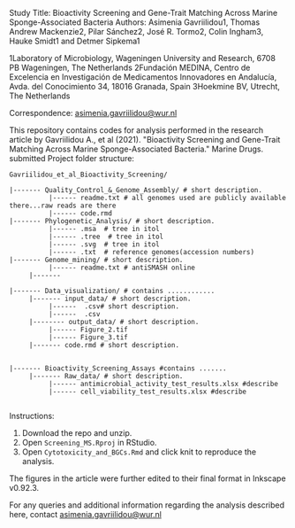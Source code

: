 Study Title: Bioactivity Screening and Gene-Trait Matching Across Marine Sponge-Associated Bacteria
Authors: Asimenia Gavriilidou1, Thomas Andrew Mackenzie2, Pilar Sánchez2, José R. Tormo2, Colin Ingham3, Hauke Smidt1 and Detmer Sipkema1

1Laboratory of Microbiology, Wageningen University and Research, 6708 PB Wageningen, The Netherlands
2Fundación MEDINA, Centro de Excelencia en Investigación de Medicamentos Innovadores en Andalucía, Avda. del Conocimiento 34, 18016 Granada, Spain
3Hoekmine BV, Utrecht, The Netherlands

Correspondence: asimenia.gavriilidou@wur.nl

This repository contains codes for analysis performed in the research article by Gavriilidou A., et al (2021). "Bioactivity Screening and Gene-Trait Matching Across Marine Sponge-Associated Bacteria." Marine Drugs. submitted
Project folder structure:

```
Gavriilidou_et_al_Bioactivity_Screening/

|------- Quality_Control_&_Genome_Assembly/ # short description.
          |------ readme.txt # all genomes used are publicly available there...raw reads are there 
          |------ code.rmd
|------- Phylogenetic_Analysis/ # short description.  
          |------ .msa  # tree in itol
          |------ .tree  # tree in itol
          |------ .svg  # tree in itol
          |------ .txt  # reference genomes(accession numbers)
|------- Genome_mining/ # short description.  
          |------ readme.txt # antiSMASH online
     |------- 
     
|------- Data_visualization/ # contains ............ 
     |------- input_data/ # short description.
          |------  .csv# short description.  
          |------  .csv
     |-------- output_data/ # short description.  
          |------ Figure_2.tif
          |------ Figure_3.tif
     |------- code.rmd # short description.  
           
         
|------- Bioactivity_Screening_Assays #contains .......
     |------- Raw_data/ # short description.
          |------ antimicrobial_activity_test_results.xlsx #describe
          |------ cell_viability_test_results.xlsx #describe
 
 ```

Instructions:

1. Download the repo and unzip.  
2. Open `Screening_MS.Rproj` in RStudio.  
3. Open `Cytotoxicity_and_BGCs.Rmd` and click knit to reproduce the analysis.   

The figures in the article were further edited to their final format in Inkscape v0.92.3.

For any queries and additional information regarding the analysis described here, contact asimenia.gavriilidou@wur.nl
